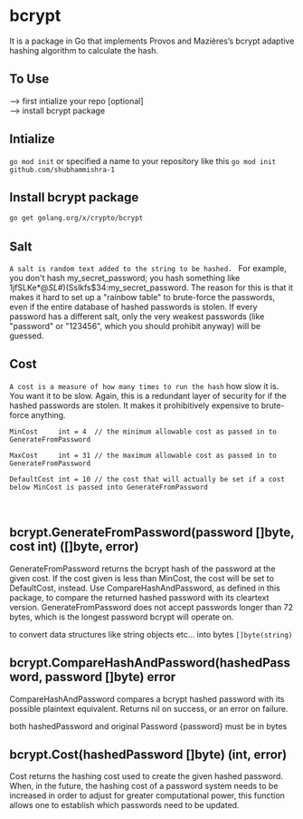 # bcrypt
It is a package in Go that implements Provos and Mazières’s bcrypt adaptive hashing algorithm to calculate the hash.

## To Use
--> first intialize your repo [optional]
<br>
--> install bcrypt package

## Intialize

```go mod init```
or specified a name to your repository like this
```go mod init github.com/shubhammishra-1```

## Install bcrypt package

```bash
go get golang.org/x/crypto/bcrypt
```

## Salt
```A salt is random text added to the string to be hashed. ```
For example, you don't hash my_secret_password; you hash something like 1jfSLKe$*@SL$#)(Sslkfs$34:my_secret_password. The reason for this is that it makes it hard to set up a "rainbow table" to brute-force the passwords, even if the entire database of hashed passwords is stolen. If every password has a different salt, only the very weakest passwords (like "password" or "123456", which you should prohibit anyway) will be guessed.

## Cost

```A cost is a measure of how many times to run the hash```
how slow it is. You want it to be slow. Again, this is a redundant layer of security for if the hashed passwords are stolen. It makes it prohibitively expensive to brute-force anything.

```MinCost     int = 4  // the minimum allowable cost as passed in to GenerateFromPassword```
<br>

```MaxCost     int = 31 // the maximum allowable cost as passed in to GenerateFromPassword```
<br>

```DefaultCost int = 10 // the cost that will actually be set if a cost below MinCost is passed into GenerateFromPassword```

<br>




## bcrypt.GenerateFromPassword(password []byte, cost int) ([]byte, error)

GenerateFromPassword returns the bcrypt hash of the password at the given cost. If the cost given is less than MinCost, the cost will be set to DefaultCost, instead. Use CompareHashAndPassword, as defined in this package, to compare the returned hashed password with its cleartext version. GenerateFromPassword does not accept passwords longer than 72 bytes, which is the longest password bcrypt will operate on. 

to convert data structures like string objects etc... into bytes ```[]byte(string)```



## bcrypt.CompareHashAndPassword(hashedPassword, password []byte) error
CompareHashAndPassword compares a bcrypt hashed password with its possible plaintext equivalent. Returns nil on success, or an error on failure. 

both hashedPassword and original Password {password} must be in bytes 


## bcrypt.Cost(hashedPassword []byte) (int, error)

Cost returns the hashing cost used to create the given hashed password. When, in the future, the hashing cost of a password system needs to be increased in order to adjust for greater computational power, this function allows one to establish which passwords need to be updated. 






